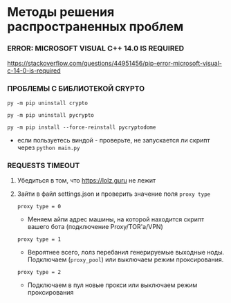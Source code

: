 # Методы решения распространенных проблем
### ERROR: MICROSOFT VISUAL C++ 14.0 IS REQUIRED
https://stackoverflow.com/questions/44951456/pip-error-microsoft-visual-c-14-0-is-required

### ПРОБЛЕМЫ С БИБЛИОТЕКОЙ CRYPTO
`py -m pip uninstall crypto`

`py -m pip uninstall pycrypto`

`py -m pip install --force-reinstall pycryptodome`

- если пользуетесь виндой - проверьте, не запускается ли скрипт через `python main.py`
### REQUESTS TIMEOUT
1. Убедиться в том, что https://lolz.guru не лежит
1. Зайти в файл settings.json и проверить значение поля `proxy type`

   `proxy type = 0`
   - Меняем айпи адрес машины, на которой находится скрипт вашего бота (подключение Proxy/TOR'a/VPN)

   `proxy type = 1`
   - Вероятнее всего, лолз перебанил генерируемые выходные ноды. Подключаем (`proxy_pool`) или выключаем режим проксирования.
 
   `proxy type = 2`
   - Подключаем в пул новые прокси или выключаем режим проксирования
